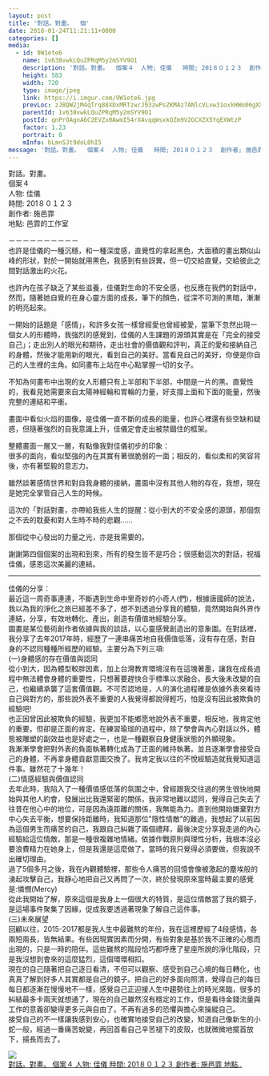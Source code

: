 ```yaml
---
layout: post
title: '對話。對畫。  個' 
date: 2018-01-24T11:21:11+0000 
categories: [] 
media:
  - id: 9W1ete6
    name: 1v638vwkLQuZPRqM5y2mSYV9O1
    description: '對話。對畫。  個案４  人物; 佳儀   時間; 201８０１２３  創作者; 施邑霏  地點..'   
    height: 583
    width: 720
    type: image/jpeg
    link: https://i.imgur.com/9W1ete6.jpg
    prevLoc: zJBQW2jM4qTrq88XDxMRTzwrJ93zwPsZKMAz7ANlcVLvw31oxkHWo06gXX12IR5zoXKGWEF4DrNAX9G8c7zVgKooqBtwvNDQBzrYf3BXQxVXApSN4G6QvABGir0ygpkyrPfZr8BJ08YqFE4ZyYqYqYTxJV3RN7NLSOM3PgqgXBsBDQL4MPy5S2VnO8E2jXsDMnO0wPwvipr9gX3E98IlVqyzxWXNFqj8KWMkzKTQJ8G27Al6U5VVgWGGDgu1moJxVOpvt612xq9Vq
    parentId: 1v638vwkLQuZPRqM5y2mSYV9O1
    postId: qnPrOAgnA6C2EVZx0AwmI54rXAvqqWsxkOZm9V2GCXZX5YqEXWtzP
    factor: 1.23
    portrait: 0
    mInfo: bLmnSJt9doL0hI5
message: '對話。對畫。  個案４  人物; 佳儀   時間; 201８０１２３  創作者; 施邑霏  地點; 邑霏的工作室    －－－－－－－－..'  
---
```


對話。對畫。  
個案４  
人物: 佳儀   
時間: 201８０１２３  
創作者: 施邑霏  
地點: 邑霏的工作室  
  
－－－－－－－－－－  
也許是佳儀的一種沉穩，和一種深度感，直覺性的拿起黑色，大面積的畫出類似山峰的形狀，對於一開始就用黑色，我感到有些訝異，但一切交給直覺，交給彼此之間對話激出的火花。  
  
也許內在孩子缺乏了某些滋養，佳儀對生命的不安全感，也反應在我們的對話中，然而，隨著她自覺的在身心靈方面的成長，筆下的顏色，從深不可測的黑暗，漸漸的明亮起來。  
  
一開始的話題是「感情」，和許多女孩一樣曾經愛也曾經被愛，當筆下忽然出現一個女人的形體時，我強烈的感覺到，佳儀的人生課題的源頭其實是在「完全的接受自己」；走出別人的眼光和期待，走出社會的價值觀和評判，真正的愛和接納自己的身體，然後才能用新的眼光，看到自己的美好。當看見自己的美好，你便是你自己的人生裡的主角。如同畫布上站在中心點掌握一切的女子。  
  
不知為何畫布中出現的女人形體只有上半部和下半部，中間是一片的黑。直覺性的，我看見她需要來自太陽神經輪和胃輪的力量，好支撐上面和下面的能量，然後完整的連結和平衝。  
  
畫面中看似火焰的圖像，是佳儀一直不斷的成長的能量，也許心裡還有些空缺和疑惑，但隨著強烈的自我意識上升，佳儀定會走出被禁錮住的框架。  
  
整體畫面一層又一層，有點像我對佳儀初步的印象：  
很多的面向，看似堅強的內在其實有著很脆弱的一面；相反的，看似柔和的笑容背後，亦有著堅毅的意志力。  
  
雖然談著感情世界和對自我身體的接納，畫面中沒有其他人物的存在，我想，現在是她完全掌管自己人生的時候。  
  
這次的「對話對畫，亦帶給我些人生的提醒：從小到大的不安全感的源頭，那個恢之不去的耽憂和對人生時不時的悲觀……  
  
那個從中心發出的力量之光，亦是我需要的。  
  
謝謝第四個個案的出現和到來，所有的發生皆不是巧合；很感動這次的對話，祝福佳儀，感恩這次美麗的連結。  
  
--------------------------  
佳儀的分享：  
最近這一周奇事連連，不斷遇到生命中里奇妙的小奇人(們)，根據唐國師的說法，我以為我的淨化之旅已經差不多了，想不到透過分享我的體驗，竟然開始與外界作連結，分享，有效地轉化、產出，創造有價值地經驗分享。  
圖畫是某位藝術創作者依據與我的談話，以心靈感覺創造出的意象圖。在對話裡，我分享了去年2017年時，經歷了一連串痛苦地自我價值低落，沒有存在感，對自身的不認同種種所經歷的經驗。主要分為下列三項:  
(一)身體感的存在價值與認同  
從小到大，因為體型較胖因素，加上台灣教育環境沒有在這塊著墨，讓我在成長過程中無法體會身體的重要性，只想著要趕快合乎標準以求融合。長大後未改變的自己，也繼續承襲了這套價值觀。不可否認地是，人的演化過程確是依據外表來看待自己與對方的，那些說外表不重要的人我覺得都說得輕巧，怕是沒有因此被欺負的經驗吧!  
也正因曾因此被欺負的經驗，我更加不能鄉愿地說外表不重要，相反地，我肯定他的重要。但卻是正面的肯定。在練習瑜珈的過程中，除了學會與內心對話以外，體態被雕塑的副效益也是好處之一，也是一種觀察自身健康狀態的外顯現象。  
我漸漸學會把對外表的負面執著轉化成為了正面的維持執著。並且逐漸學會接受自己的身體，不再拿身體貢獻意圖交換了。我肯定我以往的不悅經驗造就我覺知道這件事。雖然花了十幾年！  
(二)情感經驗與價值認同  
去年此時，我陷入了一種價值感低落的氛圍之中，曾經跟我交往過的男生很快地開始與其他人約會，發展出比我還緊密的關係，我非常地難以認同，覺得自己失去了往昔在他心中的地位，可是因為遠距離的關係，我無能為力。直到他開始嫌棄對方中心失去平衡，想要保持距離時，我知道那位"隱性情敵"的難過，我想起了以前因為這個男生而痛苦的自己，我跟自己糾雜了兩個禮拜，最後決定分享我走過的內心經驗給這位情敵，那是一種很複雜地情緒。依據作戰原則與理性分析，我根本沒必要浪費精力在她身上，但是我還是這麼做了。當時的我只覺得必須要做，但我說不出確切理由。  
過了5個多月之後，我在內觀體驗裡，那些令人痛苦的回憶會像被激起的塵埃般的湧起攻擊自己，我靜心地把自己又再問了一次，終於發現原來當時最主要的感覺是:憐憫(Mercy)  
從此我開始了解，原來這個是我身上一個很大的特質，是這位情敵當了我的鏡子，是這場事件聚集了因緣，促成我要透過著現象了解自己這件事。  
(三)未來展望  
回顧以往，2015-2017都是我人生中最難熬的年份，我在這裡歷經了4段感情，各兩短兩長，皆無結果。有些因現實因素而分開，有些對象是基於我不正確的心態而出現的，只是一時的陪伴。這些難熬的階段恰巧都呼應了星座所說的淨化階段，只是我沒想到會來的這麼猛烈，這個環環相扣。  
現在的自己隨著把自己逐日看清，不但可以觀察、感受到自己心境的每日轉化，也真真了解到好多人其實都是自己的鏡子。把自己的好多面向照清，覺得自己的每日每日都逐漸在慢慢地不一樣，感覺自己正迎接人生中趨勢往上的時光來臨，很多的糾結最多卡兩天就想通了，現在的自己雖然沒有穩定的工作，但是看待金錢流量與工作的意義卻變得更多元與自由了。不再有過多的恐懼與擔心來操縱自己。  
接受自己的不一樣讓我感到安心，也確實地接受自己的改變，知道自己像新生的小蛇一般，經過一番痛苦蛻變，再回首看自己辛苦褪下的皮殼，也就微微地擺首放下，揚長而去了。


[//]: #media:  
<a href="https://i.imgur.com/9W1ete6.jpg"><img class="postImage" src="https://i.imgur.com/9W1ete6h.jpg" />  
對話。對畫。
個案４
人物: 佳儀 
時間: 201８０１２３
創作者: 施邑霏
地點..  
 </a>   

